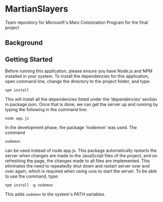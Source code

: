# MartianSlayers
Team repository for Microsoft's Mars Colonization Program for the final project

## Background

## Getting Started

Before running this application, please ensure you have Node.js and NPM installed in your system. 
To install the dependencies for this application, open command line, change the directory to the project folder, and type:
```
npm install
```
This will install all the dependencies listed under the ‘dependencies’ section in package.json.
Once that is done, we can get the server up and running by typing the following in the command line:
```
node app.js
```
In the development phase, the package ‘nodemon’ was used. The command 
```
nodemon
```
can be used instead of node app.js. This package automatically restarts the server when changes are made to the JavaScript files
of the project, and on refreshing the page, the changes made to all files are implemented. This eliminates the need to repeatedly shut down and
restart server over and over again, which is required when using ```node``` to start the server.
To be able to use the command, type:
```
npm install -g nodemon
```
This adds ```nodemon``` to the system's PATH variables.

